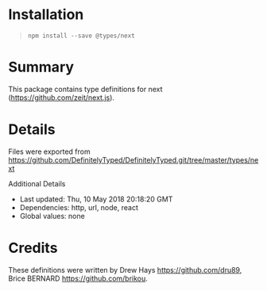 # Installation
> `npm install --save @types/next`

# Summary
This package contains type definitions for next (https://github.com/zeit/next.js).

# Details
Files were exported from https://github.com/DefinitelyTyped/DefinitelyTyped.git/tree/master/types/next

Additional Details
 * Last updated: Thu, 10 May 2018 20:18:20 GMT
 * Dependencies: http, url, node, react
 * Global values: none

# Credits
These definitions were written by Drew Hays <https://github.com/dru89>, Brice BERNARD <https://github.com/brikou>.

